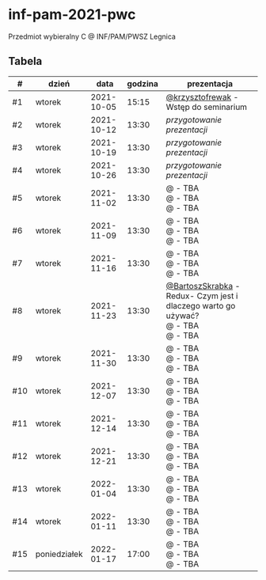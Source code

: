 # inf-pam-2021-pwc
Przedmiot wybieralny C @ INF/PAM/PWSZ Legnica

## Tabela 

| # | dzień | data | godzina | prezentacja |
| --- | --- | --- | --- | --- |
| #1 | wtorek | 2021-10-05 | 15:15 | [@krzysztofrewak](https://github.com/krzysztofrewak) - Wstęp do seminarium |
| #2 | wtorek | 2021-10-12 | 13:30 | *przygotowanie prezentacji* |
| #3 | wtorek | 2021-10-19 | 13:30 | *przygotowanie prezentacji*  |
| #4 | wtorek | 2021-10-26 | 13:30 | *przygotowanie prezentacji*  |
| #5 | wtorek | 2021-11-02 | 13:30 | @ - TBA <br> @ - TBA <br> @ - TBA |
| #6 | wtorek | 2021-11-09 | 13:30 | @ - TBA <br> @ - TBA <br> @ - TBA |
| #7 | wtorek | 2021-11-16 | 13:30 | @ - TBA <br> @ - TBA <br> @ - TBA |
| #8 | wtorek | 2021-11-23 | 13:30 | [@BartoszSkrabka](https://github.com/Skrabka98) - Redux- Czym jest i dlaczego warto go używać? <br> @ - TBA <br> @ - TBA |
| #9 | wtorek | 2021-11-30 | 13:30 | @ - TBA <br> @ - TBA <br> @ - TBA |
| #10 | wtorek | 2021-12-07 | 13:30 | @ - TBA <br> @ - TBA <br> @ - TBA |
| #11 | wtorek | 2021-12-14 | 13:30 | @ - TBA <br> @ - TBA <br> @ - TBA |
| #12 | wtorek | 2021-12-21 | 13:30 | @ - TBA <br> @ - TBA <br> @ - TBA |
| #13 | wtorek | 2022-01-04 | 13:30 | @ - TBA <br> @ - TBA <br> @ - TBA |
| #14 | wtorek | 2022-01-11 | 13:30 | @ - TBA <br> @ - TBA <br> @ - TBA |
| #15 | poniedziałek | 2022-01-17 | 17:00 | @ - TBA <br> @ - TBA <br> @ - TBA |
